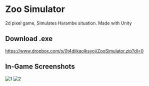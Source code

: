 # Zoo Simulator
2d pixel game, Simulates Harambe situation. Made with Unity

Download .exe
-------------
https://www.dropbox.com/s/0t4dlikaolksyoj/ZooSimulator.zip?dl=0

## In-Game Screenshots
![1](https://i.imgur.com/JwM4koH.png)
![2](https://i.imgur.com/Ukx2Y1g.png)
